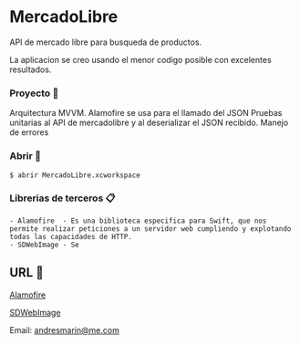 # MercadoLibre

API de mercado libre para busqueda de productos.

La aplicacion se creo usando el menor codigo posible con excelentes resultados.

### Proyecto 🔧

Arquitectura MVVM.
Alamofire se usa para el llamado del JSON
Pruebas unitarias al API de mercadolibre y al deserializar el JSON recibido.
Manejo de errores 


### Abrir 🔧

```
$ abrir MercadoLibre.xcworkspace
```

### Librerias de terceros 📋
```
- Alamofire  - Es una biblioteca especifica para Swift, que nos permite realizar peticiones a un servidor web cumpliendo y explotando todas las capacidades de HTTP.
- SDWebImage - Se
```

## URL 📖

[Alamofire](https://github.com/Alamofire/Alamofire)

[SDWebImage](https://github.com/SDWebImage/SDWebImage)

Email: andresmarin@me.com
